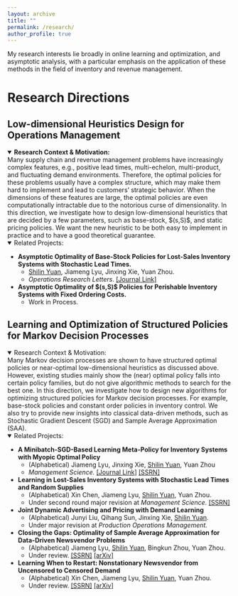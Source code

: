 ```yaml
---
layout: archive
title: ""
permalink: /research/
author_profile: true
---
```

My research interests lie broadly in online learning and optimization, and asymptotic analysis, with a particular emphasis on the application of these methods in the field of inventory and revenue management.


Research Directions
==============

Low-dimensional Heuristics Design for Operations Management
--------
<details open>
  <summary> <strong>Research Context & Motivation:</strong> </summary>
  Many supply chain and revenue management problems have increasingly complex features, e.g., positive lead times, multi-echelon, multi-product, and fluctuating demand environments. Therefore, the optimal policies for these problems usually have a complex structure, which may make them hard to implement and lead to customers’ strategic behavior. When the dimensions of these features are large, the optimal policies are even computationally intractable due to the notorious curse of dimensionality. In this direction, we investigate how to design low-dimensional heuristics that are decided by a few parameters, such as base-stock, $(s,S)$, and static pricing policies. We want the new heuristic to be both easy to implement in practice and to have a good theoretical guarantee.
</details>

<details open>
<summary> Related Projects: </summary>
<ul>
  <li>
    <strong>Asymptotic Optimality of Base-Stock Policies for Lost-Sales Inventory Systems with Stochastic Lead Times. </strong>
    <ul>
      <li><ins>Shilin Yuan</ins>, Jiameng Lyu, Jinxing Xie, Yuan Zhou.</li>
      <li><em>Operations Research Letters</em>. <a href="https://www.sciencedirect.com/science/article/abs/pii/S0167637724001329">[Journal Link]</a></li>
    </ul>
  </li>
  <li>
    <strong>Asymptotic Optimality of $(s,S)$ Policies for Perishable Inventory Systems with Fixed Ordering Costs.</strong>
    <ul>
      <li>Work in Process.</li>
    </ul>
  </li>
</ul>
</details>




Learning and Optimization of Structured Policies for Markov Decision Processes
--------

<details open>
  <summary> Research Context & Motivation: </summary>
  Many Markov decision processes are shown to have structured optimal policies or near-optimal low-dimensional heuristics as discussed above. However, existing studies mainly show the (near) optimal policy falls into certain policy families, but do not give algorithmic methods to search for the best one. In this direction, we investigate how to design new algorithms for optimizing structured policies for Markov decision processes. For example, base-stock policies and constant order policies in inventory control. We also try to provide new insights into classical data-driven methods, such as Stochastic Gradient Descent (SGD) and Sample Average Approximation (SAA).
</details>

<details open>
  <summary>Related Projects:</summary>
  
  <ul>
    <li>
      <strong>A Minibatch-SGD-Based Learning Meta-Policy for Inventory Systems with Myopic Optimal Policy</strong>
      <ul>
        <li>(Alphabetical) Jiameng Lyu, Jinxing Xie, <ins>Shilin Yuan</ins>, Yuan Zhou</li>
        <li><em>Management Science.</em>  <a href="https://pubsonline.informs.org/doi/abs/10.1287/mnsc.2023.00920">[Journal Link]</a>  <a href="https://papers.ssrn.com/sol3/papers.cfm?abstract_id=4390778">[SSRN]</a></li>
      </ul>
    </li>
    <li>
      <strong>Learning in Lost-Sales Inventory Systems with Stochastic Lead Times and Random Supplies</strong>
      <ul>
        <li>(Alphabetical) Xin Chen, Jiameng Lyu, <ins>Shilin Yuan</ins>, Yuan Zhou.</li>
        <li>Under second round major revision at <em>Management Science.</em>  <a href="https://papers.ssrn.com/sol3/papers.cfm?abstract_id=4671416">[SSRN]</a></li>
      </ul>
    </li>
    <li>
      <strong>Joint Dynamic Advertising and Pricing with Demand Learning</strong>
      <ul>
        <li>(Alphabetical) Junyi Liu, Qihang Sun, Jinxing Xie, <ins>Shilin Yuan</ins>.</li>
        <li>Under major revision at <em>Production Operations Management.</em></li>
      </ul>
    </li>
    <li>
      <strong>Closing the Gaps: Optimality of Sample Average Approximation for Data-Driven Newsvendor Problems</strong>
      <ul>
        <li>(Alphabetical) Jiameng Lyu, <ins>Shilin Yuan</ins>, Bingkun Zhou, Yuan Zhou.</li>
        <li>Under review. <a href="https://papers.ssrn.com/sol3/papers.cfm?abstract_id=4880063">[SSRN]</a>  <a href="http://arxiv.org/abs/2407.04900">[arXiv]</a></li>
      </ul>
    </li>
    <li>
      <strong>Learning When to Restart: Nonstationary Newsvendor from Uncensored to Censored Demand</strong>
      <ul>
        <li>(Alphabetical) Xin Chen, Jiameng Lyu, <ins>Shilin Yuan</ins>, Yuan Zhou.</li>
        <li>Under review. <a href="https://papers.ssrn.com/sol3/papers.cfm?abstract_id=5519298">[SSRN]</a>  <a href="https://arxiv.org/abs/2509.18709">[arXiv]</a></li>
      </ul>
    </li>
  </ul>
</details>


